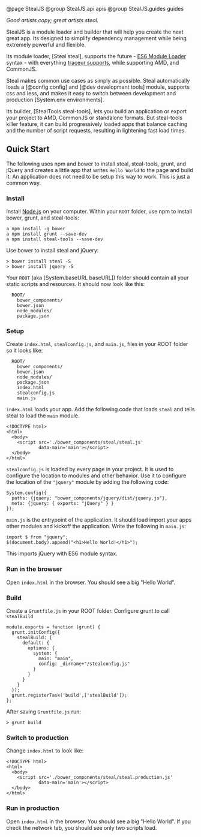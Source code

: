 @page StealJS
@group StealJS.api apis
@group StealJS.guides guides

_Good artists copy; great artists steal._

StealJS is a module loader and builder that will
help you create the next great app. Its designed to simplify 
dependency management while being extremely powerful and flexible.

Its module loader, [Steal steal], supports 
the future - [ES6 Module Loader](https://github.com/ModuleLoader/es6-module-loader) syntax -
with everything [traceur supports](https://github.com/google/traceur-compiler/wiki/LanguageFeatures),
while supporting AMD, and CommonJS.

Steal makes common use cases as simply as possible. Steal automatically
loads a [@config config] and [@dev development tools] module, supports css and less, and makes it easy to switch
between development and production [System.env environments].

Its builder, [StealTools steal-tools], 
lets you build an application or export your project to AMD, 
CommonJS or standalone formats. But steal-tools 
killer feature, it can build progressively loaded apps that 
balance caching and the number of script requests, resulting
in lightening fast load times.


## Quick Start

The following uses npm and bower to install steal, steal-tools, grunt,
and jQuery and creates a little app that writes `Hello World` to 
the page and build it. An application does not need to be setup this way
to work.  This is just a common way.

### Install

Install [Node.js](http://nodejs.org/) on your 
computer. Within your `ROOT` folder,
use npm to install bower, grunt, and steal-tools:

    a npm install -g bower
    a npm install grunt --save-dev
    a npm install steal-tools --save-dev

Use bower to install steal and jQuery:

    > bower install steal -S
    > bower install jquery -S

Your `ROOT` (aka [System.baseURL baseURL]) folder should contain all your static scripts and 
resources.  It should now look like this:

      ROOT/
        bower_components/
        bower.json
        node_modules/
        package.json
         
### Setup

Create `index.html`, `stealconfig.js`, and `main.js`, files in your ROOT folder so it looks like:

      ROOT/
        bower_components/
        bower.json
        node_modules/
        package.json
        index.html
        stealconfig.js
        main.js
        
`index.html` loads your app. Add the following code that loads `steal` and
tells steal to load the `main` module.

    <!DOCTYPE html>
    <html>
      <body>
        <script src='./bower_components/steal/steal.js'
                data-main='main'></script>
      </body>
    </html>

`stealconfig.js` is loaded by every page in your 
project. It is used to configure the location to modules and 
other behavior.  Use it to configure the location of the `"jquery"` module by adding the following
code:

    System.config({
      paths: {jquery: "bower_components/jquery/dist/jquery.js"},
      meta: {jquery: { exports: "jQuery" } }
    });

`main.js` is the entrypoint of the application. It should load import your
apps other modules and kickoff the application. Write the following in `main.js`:

    import $ from "jquery";
    $(document.body).append("<h1>Hello World!</h1>");
    
This imports jQuery with ES6 module syntax.
    
### Run in the browser

Open `index.html` in the browser.  You should see a big "Hello World".

### Build

Create a `Gruntfile.js` in your ROOT folder. Configure grunt to 
call `stealBuild`

    module.exports = function (grunt) {
      grunt.initConfig({
        stealBuild: {
          default: {
            options: {
              system: {
                main: "main",
                config: _dirname+"/stealconfig.js"
              }
            }
          }
        }
      });
      grunt.registerTask('build',['stealBuild']);
    };

After saving `Gruntfile.js` run:

    > grunt build
    
### Switch to production

Change `index.html` to look like:

    <!DOCTYPE html>
    <html>
      <body>
        <script src='./bower_components/steal/steal.production.js'
                data-main='main'></script>
      </body>
    </html>

### Run in production 

Open `index.html` in the browser. You should see a big "Hello World". If you check
the network tab, you should see only two scripts load.